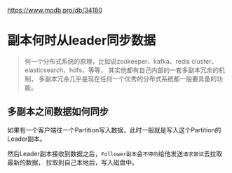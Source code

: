 
<https://www.modb.pro/db/34180>

# 副本何时从leader同步数据

> 何一个分布式系统的原理，比如说zookeeper、kafka、redis cluster、elasticsearch、hdfs，等等，
其实他都有自己内部的一套多副本冗余的机制，
多副本冗余几乎是现在任何一个优秀的分布式系统都一般要具备的功能。

## 多副本之间数据如何同步


如果有一个客户端往一个Partition写入数据，此时一般就是写入这个Partition的Leader副本。

然后Leader副本接收到数据之后，`Follower副本`会`不停的`给他发送`请求尝试`去拉取最新的数据，
拉取到自己本地后，写入磁盘中。

